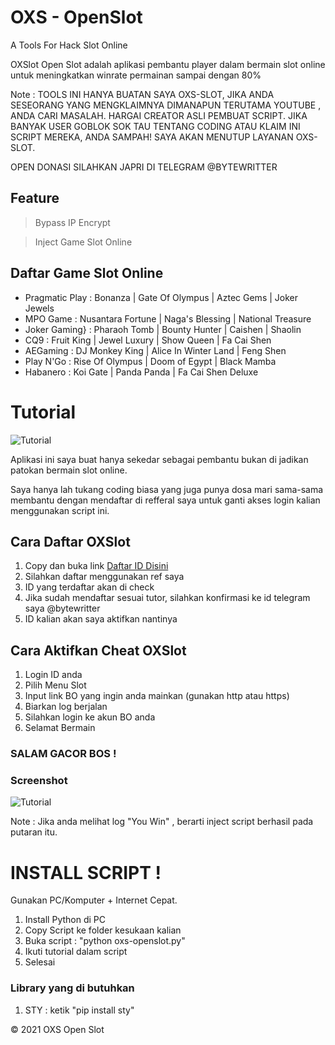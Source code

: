 # OXS - OpenSlot
A Tools For Hack Slot Online

OXSlot Open Slot adalah aplikasi pembantu player dalam bermain slot online
untuk meningkatkan winrate permainan sampai dengan 80%

Note : TOOLS INI HANYA BUATAN SAYA OXS-SLOT, JIKA ANDA SESEORANG YANG MENGKLAIMNYA DIMANAPUN TERUTAMA YOUTUBE , ANDA CARI MASALAH.
HARGAI CREATOR ASLI PEMBUAT SCRIPT. JIKA BANYAK USER GOBLOK SOK TAU TENTANG CODING ATAU KLAIM INI SCRIPT MEREKA, ANDA SAMPAH!
SAYA AKAN MENUTUP LAYANAN OXS-SLOT.

OPEN DONASI SILAHKAN JAPRI DI TELEGRAM @BYTEWRITTER

## Feature
> Bypass IP Encrypt

> Inject Game Slot Online

## Daftar Game Slot Online
- Pragmatic Play : Bonanza | Gate Of Olympus | Aztec Gems | Joker Jewels
- MPO Game : Nusantara Fortune | Naga's Blessing | National Treasure
- Joker Gaming} : Pharaoh Tomb | Bounty Hunter | Caishen | Shaolin
- CQ9 : Fruit King | Jewel Luxury | Show Queen | Fa Cai Shen
- AEGaming : DJ Monkey King | Alice In Winter Land | Feng Shen
- Play N'Go : Rise Of Olympus | Doom of Egypt | Black Mamba
- Habanero : Koi Gate | Panda Panda | Fa Cai Shen Deluxe

# Tutorial
![Tutorial](https://raw.githubusercontent.com/open-slot/OXS-OpenSlot/main/openslot.png)

Aplikasi ini saya buat hanya sekedar sebagai pembantu
bukan di jadikan patokan bermain slot online.

Saya hanya lah tukang coding biasa yang juga punya dosa
mari sama-sama membantu dengan mendaftar di refferal saya
untuk ganti akses login kalian menggunakan script ini.

## Cara Daftar OXSlot
1. Copy dan buka link [Daftar ID Disini](https://bit.ly/daftarslotonlineindonesia)
2. Silahkan daftar menggunakan ref saya
3. ID yang terdaftar akan di check
4. Jika sudah mendaftar sesuai tutor, silahkan
   konfirmasi ke id telegram saya @bytewritter
5. ID kalian akan saya aktifkan nantinya

## Cara Aktifkan Cheat OXSlot
1. Login ID anda
2. Pilih Menu Slot
3. Input link BO yang ingin anda mainkan (gunakan http atau https)
4. Biarkan log berjalan
5. Silahkan login ke akun BO anda
6. Selamat Bermain

### SALAM GACOR BOS !

### Screenshot
![Tutorial](https://raw.githubusercontent.com/open-slot/OXS-OpenSlot/main/tutoroxs.png)

Note : Jika anda melihat log "You Win" , berarti inject script berhasil pada putaran itu.

# INSTALL SCRIPT !
Gunakan PC/Komputer + Internet Cepat.
1. Install Python di PC
2. Copy Script ke folder kesukaan kalian
3. Buka script : "python oxs-openslot.py"
4. Ikuti tutorial dalam script
5. Selesai

### Library yang di butuhkan
1. STY : ketik "pip install sty"

&copy; 2021 OXS Open Slot

